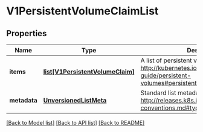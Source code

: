 # V1PersistentVolumeClaimList

## Properties
Name | Type | Description | Notes
------------ | ------------- | ------------- | -------------
**items** | [**list[V1PersistentVolumeClaim]**](V1PersistentVolumeClaim.md) | A list of persistent volume claims. More info: http://kubernetes.io/docs/user-guide/persistent-volumes#persistentvolumeclaims | 
**metadata** | [**UnversionedListMeta**](UnversionedListMeta.md) | Standard list metadata. More info: http://releases.k8s.io/HEAD/docs/devel/api-conventions.md#types-kinds | [optional] 

[[Back to Model list]](../README.md#documentation-for-models) [[Back to API list]](../README.md#documentation-for-api-endpoints) [[Back to README]](../README.md)


